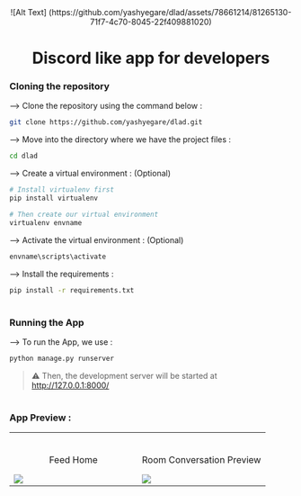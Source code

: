 <div align="center">
<!-- <img width="30%" src="https://github.com/yashyegare/content/blob/main/images/dlad-logo.png"> -->
![Alt Text] (https://github.com/yashyegare/dlad/assets/78661214/81265130-71f7-4c70-8045-22f409881020)






# Discord like app for developers
</div>

### Cloning the repository

--> Clone the repository using the command below :
```bash
git clone https://github.com/yashyegare/dlad.git

```

--> Move into the directory where we have the project files : 
```bash
cd dlad

```

--> Create a virtual environment : (Optional)
```bash
# Install virtualenv first
pip install virtualenv

# Then create our virtual environment
virtualenv envname

```

--> Activate the virtual environment : (Optional)
```bash
envname\scripts\activate

```

--> Install the requirements :
```bash
pip install -r requirements.txt

```

#

### Running the App

--> To run the App, we use :
```bash
python manage.py runserver

```

> ⚠ Then, the development server will be started at http://127.0.0.1:8000/

#

### App Preview :

<table width="100%"> 
<tr>
<td width="50%">      
&nbsp; 
<br>
<p align="center">
  Feed Home
</p>
<img src="https://github.com/yashyegare/images/blob/main/dlad-1.png">
</td> 
<td width="50%">
<br>
<p align="center">
  Room Conversation Preview
</p>
<img src="https://github.com/yashyegare/images/blob/main/dlad-2.png">  
</td>
</table>

